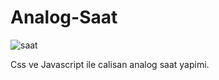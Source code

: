 # Analog-Saat


![saat](https://user-images.githubusercontent.com/88210382/144690425-254a3f0c-10a9-4682-8421-b89dcc40443c.gif)


Css ve Javascript ile calisan analog saat yapimi.
